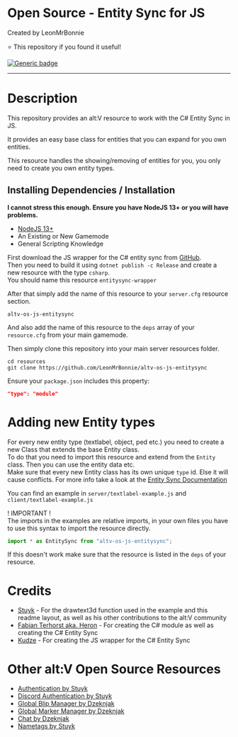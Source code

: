 # Open Source - Entity Sync for JS

Created by LeonMrBonnie

⭐ This repository if you found it useful!

[![Generic badge](https://img.shields.io/badge/.altv_Installer%3F-Yes!-4E753E.svg)](https://shields.io/)

---

# Description

This repository provides an alt:V resource to work with the C# Entity Sync in JS.

It provides an easy base class for entities that you can expand for you own entities.

This resource handles the showing/removing of entities for you, you only need to create you own entity types.

## Installing Dependencies / Installation

**I cannot stress this enough. Ensure you have NodeJS 13+ or you will have problems.**

-   [NodeJS 13+](https://nodejs.org/en/download/current/)
-   An Existing or New Gamemode
-   General Scripting Knowledge

First download the JS wrapper for the C# entity sync from [GitHub](https://github.com/Kudze/altv-csharp-entity-sync-to-js-wrapper).<br>
Then you need to build it using `dotnet publish -c Release` and create a new resource with the type `csharp`.<br>
You should name this resource `entitysync-wrapper`

After that simply add the name of this resource to your `server.cfg` resource section.

`altv-os-js-entitysync`

And also add the name of this resource to the `deps` array of your `resource.cfg` from your main gamemode.

Then simply clone this repository into your main server resources folder.

```
cd resources
git clone https://github.com/LeonMrBonnie/altv-os-js-entitysync
```

Ensure your `package.json` includes this property:

```json
"type": "module"
```

# Adding new Entity types

For every new entity type (textlabel, object, ped etc.) you need to create a new Class that extends the base Entity class.<br>
To do that you need to import this resource and extend from the `Entity` class. Then you can use the entity data etc.<br>
Make sure that every new Entity class has its own unique `type` id. Else it will cause conflicts. For more info take a look at the [Entity Sync Documentation](https://fabianterhorst.github.io/coreclr-module/articles/entity-sync.html)

You can find an example in `server/textlabel-example.js` and `client/textlabel-example.js`

! IMPORTANT !<br>
The imports in the examples are relative imports, in your own files you have to use this syntax to import the resource directly.
```js
import * as EntitySync from "altv-os-js-entitysync";
```
If this doesn't work make sure that the resource is listed in the `deps` of your resource.

# Credits

-   [Stuyk](https://github.com/Stuyk) - For the drawtext3d function used in the example and this readme layout, as well as his other contributions to the alt:V community
-   [Fabian Terhorst aka. Heron](https://github.com/fabianterhorst) - For creating the C# module as well as creating the C# Entity Sync
-   [Kudze](https://github.com/Kudze) - For creating the JS wrapper for the C# Entity Sync

# Other alt:V Open Source Resources

-   [Authentication by Stuyk](https://github.com/Stuyk/altv-os-auth)
-   [Discord Authentication by Stuyk](https://github.com/Stuyk/altv-discord-auth)
-   [Global Blip Manager by Dzeknjak](https://github.com/jovanivanovic/altv-os-global-blip-manager)
-   [Global Marker Manager by Dzeknjak](https://github.com/jovanivanovic/altv-os-global-marker-manager)
-   [Chat by Dzeknjak](https://github.com/jovanivanovic/altv-os-chat)
-   [Nametags by Stuyk](https://github.com/Stuyk/altv-os-nametags)